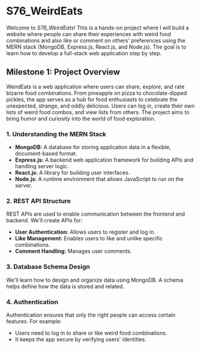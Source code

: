 # S76_WeirdEats

Welcome to *S76_WeirdEats*! This is a hands-on project where I will build a website where people can share their experiences with weird food combinations and also like or comment on others' preferences using the MERN stack (MongoDB, Express.js, React.js, and Node.js). The goal is to learn how to develop a full-stack web application step by step.

## Milestone 1: Project Overview

WeirdEats is a web application where users can share, explore, and rate bizarre food combinations. From pineapple on pizza to chocolate-dipped pickles, the app serves as a hub for food enthusiasts to celebrate the unexpected, strange, and oddly delicious. Users can log in, create their own lists of weird food combos, and view lists from others. The project aims to bring humor and curiosity into the world of food exploration.

### 1. Understanding the MERN Stack
- **MongoDB:** A database for storing application data in a flexible, document-based format.
- **Express.js:** A backend web application framework for building APIs and handling server logic.
- **React.js:** A library for building user interfaces.
- **Node.js:** A runtime environment that allows JavaScript to run on the server.

### 2. REST API Structure
REST APIs are used to enable communication between the frontend and backend. We'll create APIs for:
- **User Authentication:** Allows users to register and log in.
- **Like Management:** Enables users to like and unlike specific combinations.
- **Comment Handling:** Manages user comments.

### 3. Database Schema Design
We'll learn how to design and organize data using MongoDB. A schema helps define how the data is stored and related.

### 4. Authentication
Authentication ensures that only the right people can access certain features. For example:
- Users need to log in to share or like weird food combinations.
- It keeps the app secure by verifying users' identities.
